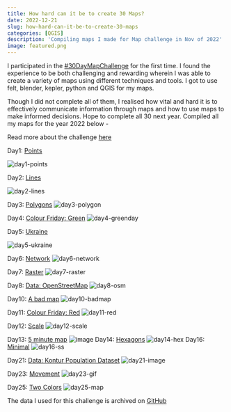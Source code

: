 ```yaml
---
title: How hard can it be to create 30 Maps?
date: 2022-12-21
slug: how-hard-can-it-be-to-create-30-maps
categories: [QGIS]
description: 'Compiling maps I made for Map challenge in Nov of 2022'
image: featured.png
---
```



I participated in the [#30DayMapChallenge](https://twitter.com/search?q=%2330DayMapChallenge&src=typeahead_click) for the first time. I found the experience to be both challenging and rewarding wherein I was able to create a variety of maps using different techniques and tools. I got to use felt, blender, kepler, python and QGIS for my maps.

Though I did not complete all of them, I realised how vital and hard it is to effectively communicate information through maps and how to use maps to make informed decisions. Hope to complete all 30 next year. Compiled all my maps for the year 2022 below - 

Read more about the challenge [here](https://30daymapchallenge.com/)

Day1: [Points](https://twitter.com/aman_bagrecha/status/1587517568197480448)

![day1-points](https://user-images.githubusercontent.com/76432265/208978036-69dbbc2c-0edd-4933-bf59-d2cfba3fa7a1.png)


Day2: [Lines](https://twitter.com/aman_bagrecha/status/1587837563150028800)

![day2-lines](https://user-images.githubusercontent.com/76432265/208978064-800324d6-b53f-4769-870f-1f3069e8e808.png)

Day3: [Polygons](https://twitter.com/aman_bagrecha/status/1588268637038661633)
![day3-polygon](https://user-images.githubusercontent.com/76432265/208979145-f943c337-1306-4720-8b95-22ccd8f7917d.png)

Day4: [Colour Friday: Green](https://twitter.com/aman_bagrecha/status/1588610806077599744)
![day4-greenday](https://user-images.githubusercontent.com/76432265/208979100-a31db1ca-47be-46ee-a2e0-35d5b9be07da.jpg)


Day5: [Ukraine](https://twitter.com/aman_bagrecha/status/1588961594414927873)

![day5-ukraine](https://user-images.githubusercontent.com/76432265/208979052-05237f71-549f-4279-a733-2347af076160.jpeg)


Day6:	[Network](https://twitter.com/aman_bagrecha/status/1589194185642762240)
![day6-network](https://user-images.githubusercontent.com/76432265/208979247-34f780d5-7e39-4650-8ccf-9026f85eb458.jpeg)

Day7:	[Raster](https://twitter.com/aman_bagrecha/status/1589677794841489408)
![day7-raster](https://user-images.githubusercontent.com/76432265/208979297-933d9403-053e-492a-9e6c-cedd16adbbe0.jpeg)

Day8:	[Data: OpenStreetMap](https://twitter.com/aman_bagrecha/status/1590047409337692161)
![day8-osm](https://user-images.githubusercontent.com/76432265/208979342-94f48a98-a7bb-4ef2-ac19-e6e660b79f8a.jpeg)

Day10:	[A bad map](https://twitter.com/aman_bagrecha/status/1590766714782126080)
![day10-badmap](https://user-images.githubusercontent.com/76432265/208979386-62a6ac59-4c9a-4cbe-8eea-adfdebe7f207.jpeg)

Day11:	[Colour Friday: Red](https://twitter.com/aman_bagrecha/status/1591145003061239809)
![day11-red](https://user-images.githubusercontent.com/76432265/208979429-f2ddf0cd-2f9b-4f78-8e38-75143b487081.jpeg)

Day12:	[Scale](https://twitter.com/aman_bagrecha/status/1591503001671602177)
![day12-scale](https://user-images.githubusercontent.com/76432265/208979708-2ef22e06-76ac-4a3f-a603-c7901ebd2186.jpg)

Day13:	[5 minute map](https://twitter.com/aman_bagrecha/status/1591847798609436672)
![image](https://user-images.githubusercontent.com/119618422/208980231-2689d22d-3e83-42af-9f7d-4b9ed49e8b6e.png)
Day14:	[Hexagons](https://twitter.com/aman_bagrecha/status/1592231783864860672)
![day14-hex](https://user-images.githubusercontent.com/119618422/208980692-37a90bf0-c82e-45a6-b765-f248a6af40fb.jpeg)
Day16: [Minimal](https://twitter.com/aman_bagrecha/status/1592953349523271680)
![day16-ss](https://user-images.githubusercontent.com/76432265/208980908-7eb66d2f-6f01-4681-880a-99a31d56051d.png)

Day21: [Data: Kontur Population Dataset](https://twitter.com/aman_bagrecha/status/1594746083330379776)
![day21-image](https://user-images.githubusercontent.com/76432265/208980823-154fcbfb-e02d-42e6-a466-977f26a4142c.jpeg)

Day23: [Movement](https://twitter.com/aman_bagrecha/status/1595495715983089664)
![day23-gif](https://user-images.githubusercontent.com/76432265/208981041-f0d338e3-aa31-4a45-9f72-646e24950eae.gif)

Day25: [Two Colors](https://twitter.com/aman_bagrecha/status/1596213863266996225)
![day25-map](https://user-images.githubusercontent.com/76432265/208981134-c2fd8ed9-9769-4612-8db7-167d07b61697.jpeg)


The data I used for this challenge is archived on [GitHub](https://github.com/amanbagrecha/30DayMapChallenge)